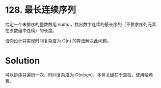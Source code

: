 # 128. 最长连续序列
给定一个未排序的整数数组 nums ，找出数字连续的最长序列（不要求序列元素在原数组中连续）的长度。

请你设计并实现时间复杂度为 O(n) 的算法解决此问题。

# Solution
可以排序并遍历一次，时间复杂度为 $O(nlogn)$，本体关键在于查找，使用哈希表。